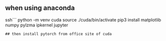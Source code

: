 ## when using anaconda
ssh```
python -m venv cuda
source ./cuda/bin/activate
pip3 install matplotlib numpy pylzma ipkernel jupyter
```
## then install pytorch from office site of cuda

